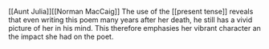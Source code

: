 [[Aunt Julia]][[Norman MacCaig]]
The use of the [[present tense]] reveals that even writing this poem many years after her death, he still has a vivid picture of her in his mind. This therefore emphasies her vibrant character an the impact she had on the poet.